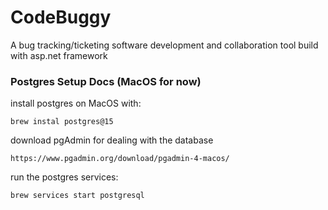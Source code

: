 # CodeBuggy
A bug tracking/ticketing software development and collaboration tool build with asp.net framework


### Postgres Setup Docs (MacOS for now)

install postgres on MacOS with:
```
brew instal postgres@15
```

download pgAdmin for dealing with the database
```
https://www.pgadmin.org/download/pgadmin-4-macos/
```

run the postgres services:
```
brew services start postgresql
```
